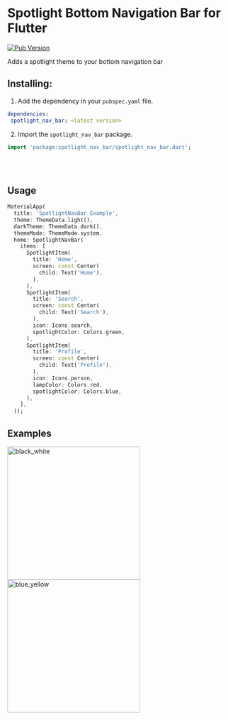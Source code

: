 # Spotlight Bottom Navigation Bar for Flutter

[![Pub Version](https://img.shields.io/pub/v/spotlight_nav_bar?color=blueviolet)](https://pub.dev/packages/spotlight_nav_bar)

Adds a spotlight theme to your bottom navigation bar

## Installing:

1. Add the dependency in your `pubspec.yaml` file.

```yaml  
dependencies:  
 spotlight_nav_bar: <latest version>
 ```  

2. Import the `spotlight_nav_bar` package.

```dart  
import 'package:spotlight_nav_bar/spotlight_nav_bar.dart';
```  

<br>
<br>

## Usage

```dart
MaterialApp(
  title: 'SpotlightNavBar Example',
  theme: ThemeData.light(),
  darkTheme: ThemeData.dark(),
  themeMode: ThemeMode.system,
  home: SpotlightNavBar(
    items: [
      SpotlightItem(
        title: 'Home',
        screen: const Center(
          child: Text('Home'),
        ),
      ),
      SpotlightItem(
        title: 'Search',
        screen: const Center(
          child: Text('Search'),
        ),
        icon: Icons.search,
        spotlightColor: Colors.green,
      ),
      SpotlightItem(
        title: 'Profile',
        screen: const Center(
          child: Text('Profile'),
        ),
        icon: Icons.person,
        lampColor: Colors.red,
        spotlightColor: Colors.blue,
      ),
    ],
  ));
```

## Examples

<img src="https://github.com/user-attachments/assets/df185526-6265-439f-a821-dcfdebdc5b9f" alt="black_white" width="300">

<img src="https://github.com/user-attachments/assets/40b1ebbc-0540-4093-b2f4-084e68c0edf3" alt="blue_yellow" width="300">


